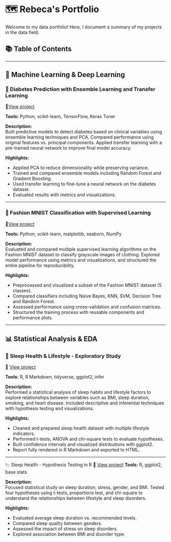 # 🗺 Rebeca's Portfolio
Welcome to my data portfolio! Here, I document a summary of my projects in the data field.

## 📚 Table of Contents

---

## 🤖 Machine Learning & Deep Learning


### 🔬 Diabetes Prediction with Ensemble Learning and Transfer Learning 
🔗[View project](./machine_learning/diabetes_prediction_transfer_learning)  

**Tools:** Python, scikit-learn, TensorFlow, Keras Tuner

**Description:**  
Built predictive models to detect diabetes based on clinical variables using ensemble learning techniques and PCA. Compared performance using original features vs. principal components. Applied transfer learning with a pre-trained neural network to improve final model accuracy.

**Highlights:**
- Applied PCA to reduce dimensionality while preserving variance.
- Trained and compared ensemble models including Random Forest and Gradient Boosting.
- Used transfer learning to fine-tune a neural network on the diabetes dataset.
- Evaluated results with metrics and visualizations.

---

### 👟 Fashion MNIST Classification with Supervised Learning
🔗[View project](./machine_learning/fashion_mnist_supervised_learning)  

**Tools:** Python, scikit-learn, matplotlib, seaborn, NumPy  



**Description:**  
Evaluated and compared multiple supervised learning algorithms on the Fashion MNIST dataset to classify grayscale images of clothing. Explored model performance using metrics and visualizations, and structured the entire pipeline for reproducibility.

**Highlights:**
- Preprocessed and visualized a subset of the Fashion MNIST dataset (5 classes).
- Compared classifiers including Naive Bayes, KNN, SVM, Decision Tree and Random Forest.
- Assessed performance using cross-validation and confusion matrices.
- Structured the training process with reusable components and performance plots.



---

## 📊 Statistical Analysis & EDA

### 🛌 Sleep Health & Lifestyle - Exploratory Study
🔗 [View project](./statistical_analysis/sleep_health_statistical_study)

**Tools:** R, R Markdown, tidyverse, ggplot2, infer

**Description:**  
Performed a statistical analysis of sleep habits and lifestyle factors to explore relationships between variables such as BMI, sleep duration, smoking, and heart disease. Included descriptive and inferential techniques with hypothesis testing and visualizations.

**Highlights:**
- Cleaned and prepared sleep health dataset with multiple lifestyle indicators.
- Performed t-tests, ANOVA and chi-square tests to evaluate hypotheses.
- Built confidence intervals and visualized distributions with ggplot2.
- Report fully rendered in R Markdown and exported to HTML.
---

📉 Sleep Health - Hypothesis Testing in R
🔗 [View project](./statistical_analysis/sleep_hypothesis_testing)
**Tools:** R, ggplot2, base stats

**Description:**  
Focused statistical study on sleep duration, stress, gender, and BMI. Tested four hypotheses using t-tests, proportions test, and chi-square to understand the relationships between lifestyle and sleep disorders.

**Highlights:**
- Evaluated average sleep duration vs. recommended levels.
- Compared sleep quality between genders.
- Assessed the impact of stress on sleep disorders.
- Explored association between BMI and disorder type.
